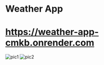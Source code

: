 # Weather App
# https://weather-app-cmkb.onrender.com
![pic1](https://github.com/Liam-Piro/Weather-App/assets/109366637/6db965d4-98e9-4eae-99a4-c2820895e291)
![pic2](https://github.com/Liam-Piro/Weather-App/assets/109366637/c1e96093-71ba-432c-9d49-620b35769e7a)
